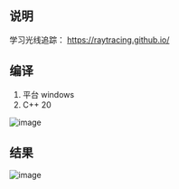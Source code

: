 ## 说明
学习光线追踪： https://raytracing.github.io/


## 编译
1. 平台 windows
2. C++ 20

![image](https://user-images.githubusercontent.com/10512526/138131904-7558c6df-1b2f-4965-86a5-5fde3dd2edab.png)



## 结果
![image](https://user-images.githubusercontent.com/10512526/138131800-4576e8bd-5a8c-4b33-a443-aff3d1719fac.png)
